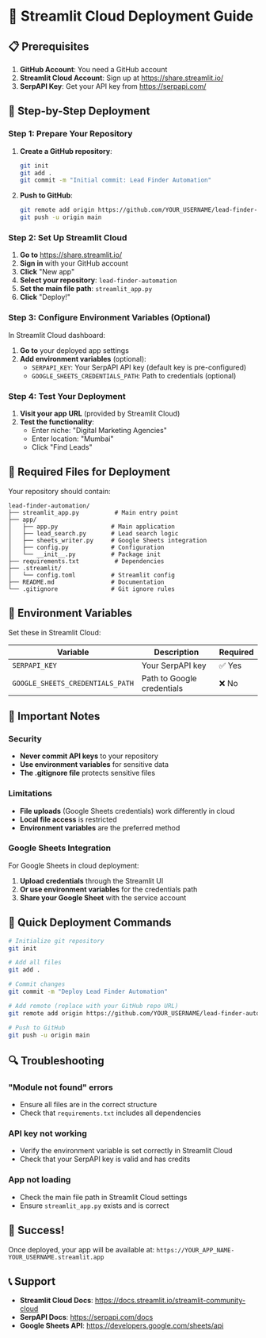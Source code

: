 # 🚀 Streamlit Cloud Deployment Guide

## 📋 Prerequisites

1. **GitHub Account**: You need a GitHub account
2. **Streamlit Cloud Account**: Sign up at https://share.streamlit.io/
3. **SerpAPI Key**: Get your API key from https://serpapi.com/

## 🔧 Step-by-Step Deployment

### Step 1: Prepare Your Repository

1. **Create a GitHub repository**:
   ```bash
   git init
   git add .
   git commit -m "Initial commit: Lead Finder Automation"
   ```

2. **Push to GitHub**:
   ```bash
   git remote add origin https://github.com/YOUR_USERNAME/lead-finder-automation.git
   git push -u origin main
   ```

### Step 2: Set Up Streamlit Cloud

1. **Go to** https://share.streamlit.io/
2. **Sign in** with your GitHub account
3. **Click** "New app"
4. **Select your repository**: `lead-finder-automation`
5. **Set the main file path**: `streamlit_app.py`
6. **Click** "Deploy!"

### Step 3: Configure Environment Variables (Optional)

In Streamlit Cloud dashboard:

1. **Go to** your deployed app settings
2. **Add environment variables** (optional):
   - `SERPAPI_KEY`: Your SerpAPI API key (default key is pre-configured)
   - `GOOGLE_SHEETS_CREDENTIALS_PATH`: Path to credentials (optional)

### Step 4: Test Your Deployment

1. **Visit your app URL** (provided by Streamlit Cloud)
2. **Test the functionality**:
   - Enter niche: "Digital Marketing Agencies"
   - Enter location: "Mumbai"
   - Click "Find Leads"

## 📁 Required Files for Deployment

Your repository should contain:

```
lead-finder-automation/
├── streamlit_app.py          # Main entry point
├── app/
│   ├── app.py               # Main application
│   ├── lead_search.py       # Lead search logic
│   ├── sheets_writer.py     # Google Sheets integration
│   ├── config.py            # Configuration
│   └── __init__.py          # Package init
├── requirements.txt          # Dependencies
├── .streamlit/
│   └── config.toml          # Streamlit config
├── README.md                # Documentation
└── .gitignore               # Git ignore rules
```

## 🔑 Environment Variables

Set these in Streamlit Cloud:

| Variable | Description | Required |
|----------|-------------|----------|
| `SERPAPI_KEY` | Your SerpAPI key | ✅ Yes |
| `GOOGLE_SHEETS_CREDENTIALS_PATH` | Path to Google credentials | ❌ No |

## 🚨 Important Notes

### Security
- **Never commit API keys** to your repository
- **Use environment variables** for sensitive data
- **The .gitignore file** protects sensitive files

### Limitations
- **File uploads** (Google Sheets credentials) work differently in cloud
- **Local file access** is restricted
- **Environment variables** are the preferred method

### Google Sheets Integration
For Google Sheets in cloud deployment:

1. **Upload credentials** through the Streamlit UI
2. **Or use environment variables** for the credentials path
3. **Share your Google Sheet** with the service account

## 🎯 Quick Deployment Commands

```bash
# Initialize git repository
git init

# Add all files
git add .

# Commit changes
git commit -m "Deploy Lead Finder Automation"

# Add remote (replace with your GitHub repo URL)
git remote add origin https://github.com/YOUR_USERNAME/lead-finder-automation.git

# Push to GitHub
git push -u origin main
```

## 🔍 Troubleshooting

### "Module not found" errors
- Ensure all files are in the correct structure
- Check that `requirements.txt` includes all dependencies

### API key not working
- Verify the environment variable is set correctly in Streamlit Cloud
- Check that your SerpAPI key is valid and has credits

### App not loading
- Check the main file path in Streamlit Cloud settings
- Ensure `streamlit_app.py` exists and is correct

## 🎉 Success!

Once deployed, your app will be available at:
`https://YOUR_APP_NAME-YOUR_USERNAME.streamlit.app`

## 📞 Support

- **Streamlit Cloud Docs**: https://docs.streamlit.io/streamlit-community-cloud
- **SerpAPI Docs**: https://serpapi.com/docs
- **Google Sheets API**: https://developers.google.com/sheets/api 